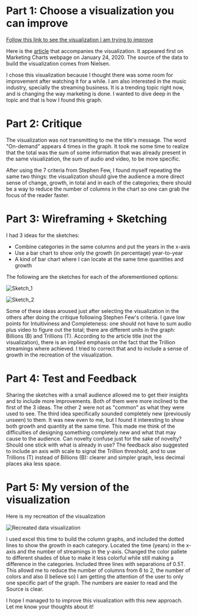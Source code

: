 # Part 1: Choose a visualization you can improve

[Follow this link to see the visualization I am trying to improve](https://www.marketingcharts.com/charts/us-on-demand-music-streaming-consumption-2018-2019/attachment/nielsen-music-streaming-consumption-jan2020)

Here is the [article](https://www.marketingcharts.com/industries/media-and-entertainment-111661) that accompanies the visualization. It appeared first on Marketing Charts webpage on January 24, 2020. The source of the data to build the visualization comes from Nielsen.

I chose this visualization because I thought there was some room for improvement after watching it for a while. I am also interested in the music industry, specially the streaming business. It is a trending topic right now, and is changing the way marketing is done. I wanted to dive deep in the topic and that is how I found this graph. 

# Part 2: Critique

The visualization was not transmitting to me the title's message. The word "On-demand" appears 4 times in the graph. It took me some time to realize that the total was the sum of some information that was already present in the same visualization, the sum of audio and video, to be more specific. 

After using the 7 criteria from Stephen Few, I found myself repeating the same two things: the visualization should give the audience a more direct sense of change, growth, in total and in each of the categories; there should be a way to reduce the number of columns in the chart so one can grab the focus of the reader faster. 

# Part 3: Wireframing + Sketching

I had 3 ideas for the sketches: 

* Combine categories in the same columns and put the years in the x-axis
* Use a bar chart to show only the growth (in percentage) year-to-year
* A kind of bar chart where I can locate at the same time quantities and growth

The following are the sketches for each of the aforementioned options:

![Sketch_1](https://user-images.githubusercontent.com/60082968/73618725-ac68a800-45f7-11ea-95ca-f3c795f5004a.png)

![Sketch_2](https://user-images.githubusercontent.com/60082968/73618740-c3a79580-45f7-11ea-844c-6c1a2da70ff4.png)

Some of these ideas aroused just after selecting the visualization in the others after doing the critique following Stephen Few's criteria. I gave low points for Intuitiviness and Completeness: one should not have to sum audio plus video to figure out the total; there are different units in the graph: Billions (B) and Trillions (T). According to the article title (not the visualization), there is an implied emphasis on the fact that the Trillion streamings where achieved. I tried to correct that and to include a sense of growth in the recreation of the visualization.

# Part 4: Test and Feedback

Sharing the sketches with a small audience allowed me to get their insights and to include more improvements. Both of them were more inclined to the first of the 3 ideas. The other 2 were not as "common" as what they were used to see. The third idea specifically sounded completely new (previously unseen) to them. It was new even to me, but I found it interesting to show both growth and quantity at the same time. This made me think of the difficulties of designing something completely new and what that may cause to the audience. Can novelty confuse just for the sake of novelty? Should one stick with what is already in use? The feedback also suggested to include an axis with scale to signal the Trillion threshold, and to use Trillions (T) instead of Billions (B): clearer and simpler graph, less decimal places aka less space. 

# Part 5: My version of the visualization

Here is my recreation of the visualization

![Recreated data visualization](https://user-images.githubusercontent.com/60082968/73617843-c3f06280-45f0-11ea-81f6-f44176de70b6.png)

I used excel this time to build the column graphs, and included the dotted lines to show the growth in each category. Located the time (years) in the x-axis and the number of streamings in the y-axis. Changed the color pallete to different shades of blue to make it less colorful while still making a difference in the categories. Included three lines with separations of 0.5T. This allowd me to reduce the number of columns from 6 to 2, the number of colors and also (I believe so) I am getting the attention of the user to only one specific part of the graph. The numbers are easier to read and the Source is clear. 

I hope I managed to to improve this visualization with this new approach. Let me know your thoughts about it!
